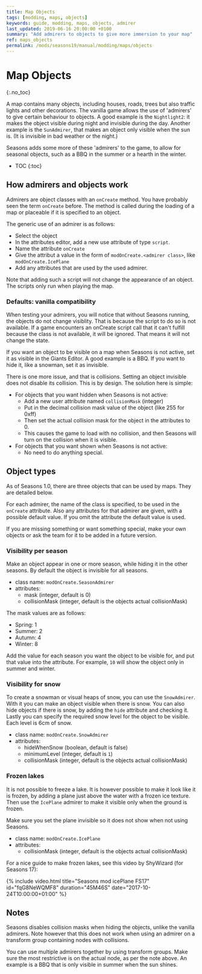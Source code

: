 ```yaml
---
title: Map Objects
tags: [modding, maps, objects]
keywords: guide, modding, maps, objects, admirer
last_updated: 2019-06-16 20:00:00 +0100
summary: "Add admirers to objects to give more immersion to your map"
ref: maps_objects
permalink: /mods/seasons19/manual/modding/maps/objects
---
```


# Map Objects
{:.no_toc}

A map contains many objects, including houses, roads, trees but also traffic lights and other decorations. The vanilla game allows the use of 'admirers' to give certain behaviour to objects.
A good example is the `Nightlight2`: it makes the object visible during night and invisible during the day. Another example is the `SunAdmirer`, that makes an object only visible when the sun is. (It is invisible in bad weather or the night.)

Seasons adds some more of these 'admirers' to the game, to allow for seasonal objects, such as a BBQ in the summer or a hearth in the winter.

* TOC
{:toc}

## How admirers and objects work

Admirers are object classes with an `onCreate` method. You have probably seen the term `onCreate` before. The method is called during the loading of a map or placeable if it is specified to an object.

The generic use of an admirer is as follows:
 - Select the object
 - In the attributes editor, add a new use attribute of type `script`.
 - Name the attribute `onCreate`
 - Give the attribut a value in the form of `modOnCreate.<admirer class>`, like `modOnCreate.IcePlane`
 - Add any attributes that are used by the used admirer.

Note that adding such a script will not change the appearance of an object. The scripts only run when playing the map.

### Defaults: vanilla compatibility

When testing your admirers, you will notice that without Seasons running, the objects do not change visiblity. That is because the script to do so is not available.
If a game encounters an onCreate script call that it can't fulfill because the class is not available, it will be ignored. That means it will not change the state.

If you want an object to be visible on a map when Seasons is not active, set it as visible in the Giants Editor. A good example is a BBQ. If you want to hide it, like a snowman, set it as invisible.

There is one more issue, and that is collisions. Setting an object invisible does not disable its collision. This is by design. The solution here is simple:
- For objects that you want hidden when Seasons is not active:
  - Add a new user attribute named `collisionMask` (integer)
  - Put in the decimal collision mask value of the object (like 255 for 0xff)
  - Then set the actual collision mask for the object in the attributes to 0.
  - This causes the game to load with no collision, and then Seasons will turn on the collision when it is visible.
- For objects that you want shown when Seasons is not active:
  - No need to do anything special.

## Object types

As of Seasons 1.0, there are three objects that can be used by maps. They are detailed below.

For each admirer, the name of the class is specified, to be used in the `onCreate` attribute. Also any attributes for that admirer are given, with a possible default value. If you omit the attribute the default value is used.

If you are missing something or want something special, make your own objects or ask the team for it to be added in a future version.

### Visibility per season

Make an object appear in one or more season, while hiding it in the other seasons. By default the object is invisible for all seasons.

 - class name: `modOnCreate.SeasonAdmirer`
 - attributes:
   - mask (integer, default is 0)
   - collisionMask (integer, default is the objects actual collisionMask)

The mask values are as follows:
 - Spring: 1
 - Summer: 2
 - Autumn: 4
 - Winter: 8

Add the value for each season you want the object to be visible for, and put that value into the attribute. For example, `10` will show the object only in summer and winter.

### Visibility for snow

To create a snowman or visual heaps of snow, you can use the `SnowAdmirer`. With it you can make an object visible when there is snow. You can also hide objects if there is snow, by adding the `hide` attribute and checking it.
Lastly you can specify the required snow level for the object to be visible. Each level is 6cm of snow.

 - class name: `modOnCreate.SnowAdmirer`
 - attributes:
   - hideWhenSnow (boolean, default is false)
   - minimumLevel (integer, default is `1`)
   - collisionMask (integer, default is the objects actual collisionMask)

### Frozen lakes

It is not possible to freeze a lake. It is however possible to make it look like it is frozen, by adding a plane just above the water with a frozen ice texture. Then use the `IcePlane` admirer to make it visible only when the ground is frozen.

Make sure you set the plane invisible so it does not show when not using Seasons.

 - class name: `modOnCreate.IcePlane`
 - attributes:
   - collisionMask (integer, default is the objects actual collisionMask)

For a nice guide to make frozen lakes, see this video by ShyWizard (for Seasons 17):

{% include video.html title="Seasons mod icePlane FS17" id="fqG8NeWQMF8" duration="45M46S" date="2017-10-24T10:00:00+01:00" %}

## Notes

Seasons disables collision masks when hiding the objects, unlike the vanilla admirers. Note however that this does not work when using an admirer on a transform group containing nodes with collisions.

You can use multiple admirers together by using transform groups. Make sure the most restrictive is on the actual node, as per the note above. An example is a BBQ that is only visible in summer when the sun shines.
